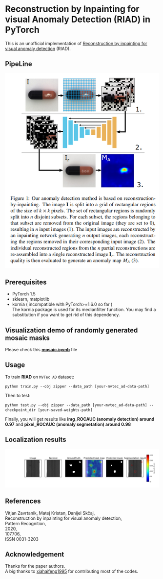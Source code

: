# Reconstruction by Inpainting for visual Anomaly Detection (RIAD) in PyTorch

This is an unofficial implementation of [Reconstruction by inpainting for visual anomaly detection](http://www.sciencedirect.com/science/article/pii/S0031320320305094) (RIAD).

## PipeLine
![avatar](./pipeline.png) 

## Prerequisites
* PyTorch 1.5
* sklearn, matplotlib
* kornia ( incompatible with PyTorch>=1.6.0 so far )  
The kornia package is used for its medianfilter function. You may find a substitution if you want to get rid of this dependency.

## Visualization demo of randomly generated mosaic masks
Please check this **[mosaic.ipynb](./mosaic.ipynb)** file

## Usage

To train **RIAD** on `MVTec AD` dataset:
```
python train.py --obj zipper --data_path [your-mvtec_ad-data-path]
```
Then to test:
```
python test.py --obj zipper --data_path [your-mvtec_ad-data-path] --checkpoint_dir [your-saved-weights-path]
```
Finally, you will get results like **img_ROCAUC (anomaly detection) around 0.97** and **pixel_ROCAUC (anomaly segmetation) around 0.98**  

## Localization results
![avatar](./zipper_ad.png)

## References
Vitjan Zavrtanik, Matej Kristan, Danijel Skčaj,<br>
Reconstruction by inpainting for visual anomaly detection,<br>
Pattern Recognition,<br>
2020,<br>
107706,<br>
ISSN 0031-3203<br>


## Acknowledgement 
Thanks for the paper authors.  
A big thanks to [xiahaifeng1995](https://github.com/xiahaifeng1995) for contributing most of the codes.